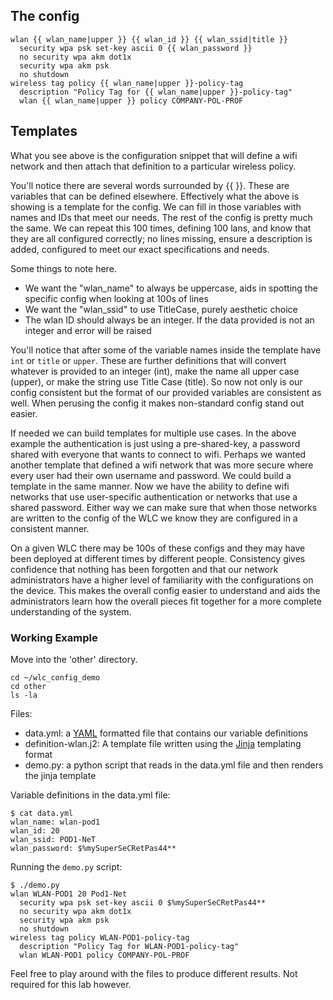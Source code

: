 ## The config

```
wlan {{ wlan_name|upper }} {{ wlan_id }} {{ wlan_ssid|title }}
  security wpa psk set-key ascii 0 {{ wlan_password }}
  no security wpa akm dot1x
  security wpa akm psk
  no shutdown
wireless tag policy {{ wlan_name|upper }}-policy-tag
  description "Policy Tag for {{ wlan_name|upper }}-policy-tag"
  wlan {{ wlan_name|upper }} policy COMPANY-POL-PROF
```

## Templates

What you see above is the configuration snippet that will define a wifi network and then attach that definition
to a particular wireless policy.

You'll notice there are several words surrounded by {{ }}.  These are variables that can be defined elsewhere.
Effectively what the above is showing is a template for the config.  We can fill in those variables with names and IDs
that meet our needs.  The rest of the config is pretty much the same.  We can repeat this 100 times, defining 100 lans,
and know that they are all configured correctly; no lines missing, ensure a description is added, configured to meet our
exact specifications and needs.      

Some things to note here.  
 - We want the "wlan_name" to always be uppercase, aids in spotting the specific config when looking at 100s of lines
 - We want the "wlan_ssid" to use TitleCase, purely aesthetic choice
 - The wlan ID should always be an integer.  If the data provided is not an integer and error will be raised

You'll notice that after some of the variable names inside the template have `int` or `title` or `upper`.  These are
further definitions that will convert whatever is provided to an integer (int), make the name all upper case (upper), or
make the string use Title Case (title).   So now not only is our config consistent but the format of our provided variables
are consistent as well.  When perusing the config it makes non-standard config stand out easier.

If needed we can build templates for multiple use cases.  In the above example the authentication is just using a 
pre-shared-key, a password shared with everyone that wants to connect to wifi.   Perhaps we wanted another template that
defined a wifi network that was more secure where every user had their own username and password.  We could build a
template in the same manner.  Now we have the ability to define wifi networks that use user-specific authentication or
networks that use a shared password.  Either way we can make sure that when those networks are written to the config of 
the WLC we know they are configured in a consistent manner.

On a given WLC there may be 100s of these configs and they may have been deployed at different times by different
people.  Consistency gives confidence that nothing has been forgotten and that our network administrators have a higher
level of familiarity with the configurations on the device.  This makes the overall config easier to understand and
aids the administrators learn how the overall pieces fit together for a more complete understanding of the system.  

### Working Example

Move into the 'other' directory.

```
cd ~/wlc_config_demo
cd other
ls -la
```

Files:
 - data.yml: a [YAML](https://en.wikipedia.org/wiki/YAML#Basic_components) formatted file that contains our variable definitions
 - definition-wlan.j2: A template file written using the [Jinja](https://jinja.palletsprojects.com/en/3.1.x/templates/) templating format
 - demo.py: a python script that reads in the data.yml file and then renders the jinja template

Variable definitions in the data.yml file:

```
$ cat data.yml
wlan_name: wlan-pod1
wlan_id: 20
wlan_ssid: POD1-NeT
wlan_password: $%mySuperSeCRetPas44**
```

Running the `demo.py` script:

```
$ ./demo.py
wlan WLAN-POD1 20 Pod1-Net
  security wpa psk set-key ascii 0 $%mySuperSeCRetPas44**
  no security wpa akm dot1x
  security wpa akm psk
  no shutdown
wireless tag policy WLAN-POD1-policy-tag
  description "Policy Tag for WLAN-POD1-policy-tag"
  wlan WLAN-POD1 policy COMPANY-POL-PROF
```

Feel free to play around with the files to produce different results.  Not required for this lab however.   
